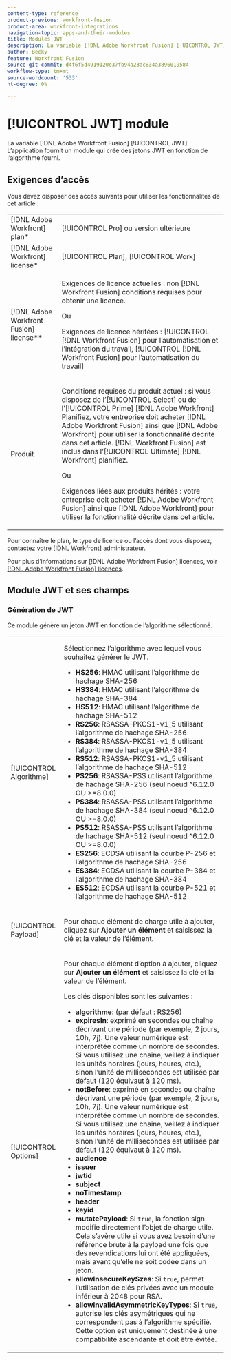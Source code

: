 ```yaml
---
content-type: reference
product-previous: workfront-fusion
product-area: workfront-integrations
navigation-topic: apps-and-their-modules
title: Modules JWT
description: La variable [!DNL Adobe Workfront Fusion] [!UICONTROL JWT] L’application fournit un module qui crée des jetons JWT en fonction de l’algorithme fourni.
author: Becky
feature: Workfront Fusion
source-git-commit: d4f6f5d4919120e37fb94a23ac834a3896019584
workflow-type: tm+mt
source-wordcount: '533'
ht-degree: 0%

---
```


# [!UICONTROL JWT] module

La variable [!DNL Adobe Workfront Fusion] [!UICONTROL JWT] L’application fournit un module qui crée des jetons JWT en fonction de l’algorithme fourni.

## Exigences d’accès

Vous devez disposer des accès suivants pour utiliser les fonctionnalités de cet article :

<table style="table-layout:auto"> 
 <col> 
 <col> 
 <tbody> 
  <tr> 
   <td role="rowheader">[!DNL Adobe Workfront] plan*</td>
  <td> <p>[!UICONTROL Pro] ou version ultérieure</p> </td>
  </tr> 
  <tr data-mc-conditions=""> 
   <td role="rowheader">[!DNL Adobe Workfront] license*</td>
   <td> <p>[!UICONTROL Plan], [!UICONTROL Work]</p> </td> 
  </tr> 
  <tr> 
   <td role="rowheader">[!DNL Adobe Workfront Fusion] license**</td> 
   <td>
   <p>Exigences de licence actuelles : non [!DNL Workfront Fusion] conditions requises pour obtenir une licence.</p>
   <p>Ou</p>
   <p>Exigences de licence héritées : [!UICONTROL [!DNL Workfront Fusion] pour l’automatisation et l’intégration du travail, [!UICONTROL [!DNL Workfront Fusion] pour l’automatisation du travail]</p>
   </td> 
  </tr> 
  <tr> 
   <td role="rowheader">Produit</td> 
   <td>
   <p>Conditions requises du produit actuel : si vous disposez de l’[!UICONTROL Select] ou de l’[!UICONTROL Prime] [!DNL Adobe Workfront] Planifiez, votre entreprise doit acheter [!DNL Adobe Workfront Fusion] ainsi que [!DNL Adobe Workfront] pour utiliser la fonctionnalité décrite dans cet article. [!DNL Workfront Fusion] est inclus dans l’[!UICONTROL Ultimate] [!DNL Workfront] planifiez.</p>
   <p>Ou</p>
   <p>Exigences liées aux produits hérités : votre entreprise doit acheter [!DNL Adobe Workfront Fusion] ainsi que [!DNL Adobe Workfront] pour utiliser la fonctionnalité décrite dans cet article.</p>
   </td> 
  </tr> 
 </tbody> 
</table>

Pour connaître le plan, le type de licence ou l’accès dont vous disposez, contactez votre [!DNL Workfront] administrateur.

Pour plus d’informations sur [!DNL Adobe Workfront Fusion] licences, voir [[!DNL Adobe Workfront Fusion] licences](../../workfront-fusion/get-started/license-automation-vs-integration.md).

## Module JWT et ses champs

### Génération de JWT

Ce module génère un jeton JWT en fonction de l’algorithme sélectionné.

<table style="table-layout:auto"> 
 <col data-mc-conditions=""> 
 <col data-mc-conditions=""> 
 <tbody> 
  <tr> 
   <td role="rowheader">[!UICONTROL Algorithme]</td> 
   <td> <p>Sélectionnez l’algorithme avec lequel vous souhaitez générer le JWT.</p> <ul>
   <li><b>HS256</b>: HMAC utilisant l’algorithme de hachage SHA-256</li>
   <li><b>HS384</b>: HMAC utilisant l’algorithme de hachage SHA-384</li>
   <li><b>HS512</b>: HMAC utilisant l’algorithme de hachage SHA-512</li>
   <li><b>RS256</b>: RSASSA-PKCS1-v1_5 utilisant l’algorithme de hachage SHA-256</li>
   <li><b>RS384</b>: RSASSA-PKCS1-v1_5 utilisant l’algorithme de hachage SHA-384</li>
   <li><b>RS512</b>: RSASSA-PKCS1-v1_5 utilisant l’algorithme de hachage SHA-512</li>
   <li><b>PS256</b>: RSASSA-PSS utilisant l’algorithme de hachage SHA-256 (seul noeud ^6.12.0 OU &gt;=8.0.0)</li>
   <li><b>PS384</b>: RSASSA-PSS utilisant l’algorithme de hachage SHA-384 (seul noeud ^6.12.0 OU &gt;=8.0.0)</li>
   <li><b>PS512</b>: RSASSA-PSS utilisant l’algorithme de hachage SHA-512 (seul noeud ^6.12.0 OU &gt;=8.0.0)</li>
   <li><b>ES256</b>: ECDSA utilisant la courbe P-256 et l’algorithme de hachage SHA-256</li>
   <li><b>ES384</b>: ECDSA utilisant la courbe P-384 et l’algorithme de hachage SHA-384</li>
   <li><b>ES512</b>: ECDSA utilisant la courbe P-521 et l’algorithme de hachage SHA-512</li>
   </ul></td> 
  </tr> 
  <tr> 
   <td role="rowheader">[!UICONTROL Payload] </td> 
   <td> <p>Pour chaque élément de charge utile à ajouter, cliquez sur <b>Ajouter un élément</b> et saisissez la clé et la valeur de l’élément.</p> </td> 
  </tr> 
  <tr> 
   <td role="rowheader">[!UICONTROL Options] </td> 
   <td> <p>Pour chaque élément d’option à ajouter, cliquez sur <b>Ajouter un élément</b> et saisissez la clé et la valeur de l’élément.</p> <p>Les clés disponibles sont les suivantes :
   <ul>
   <li><b>algorithme</b>: (par défaut : RS256)</li>
   <li><b>expiresIn</b>: exprimé en secondes ou chaîne décrivant une période (par exemple, 2 jours, 10h, 7j). Une valeur numérique est interprétée comme un nombre de secondes. Si vous utilisez une chaîne, veillez à indiquer les unités horaires (jours, heures, etc.), sinon l’unité de millisecondes est utilisée par défaut (120 équivaut à 120 ms).</li>
   <li><b>notBefore</b>: exprimé en secondes ou chaîne décrivant une période (par exemple, 2 jours, 10h, 7j). Une valeur numérique est interprétée comme un nombre de secondes. Si vous utilisez une chaîne, veillez à indiquer les unités horaires (jours, heures, etc.), sinon l’unité de millisecondes est utilisée par défaut (120 équivaut à 120 ms).
</li>
   <li><b>audience</b></li>
   <li><b>issuer</b></li>
   <li><b>jwtid</b></li>
   <li><b>subject</b></li>
   <li><b>noTimestamp</b></li>
   <li><b>header</b></li>
   <li><b>keyid</b></li>
   <li><b>mutatePayload</b>: Si <code>true</code>, la fonction sign modifie directement l’objet de charge utile. Cela s’avère utile si vous avez besoin d’une référence brute à la payload une fois que des revendications lui ont été appliquées, mais avant qu’elle ne soit codée dans un jeton.</li>
   <li><b>allowInsecureKeySzes</b>: Si <code>true</code>, permet l’utilisation de clés privées avec un module inférieur à 2048 pour RSA.</li>
   <li><b>allowInvalidAsymmetricKeyTypes</b>: Si <code>true</code>, autorise les clés asymétriques qui ne correspondent pas à l’algorithme spécifié. Cette option est uniquement destinée à une compatibilité ascendante et doit être évitée.</li>
   </ul>
   </td> 
  </tr> 
 </tbody> 
</table>

